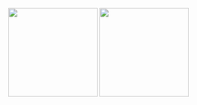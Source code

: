 <p align="center">
<img height="180em" src="https://github-stats-gold-one.vercel.app/api?username=leolivares&show_icons=true&theme=aura&show=reviews,prs_merged" align = "center"/>
<img height="180em" src="https://github-stats-gold-one.vercel.app/api/top-langs/?username=leolivares&theme=aura&exclude_repo=leolivares&layout=compact&langs_count=8" align = "center"/>
</p>
